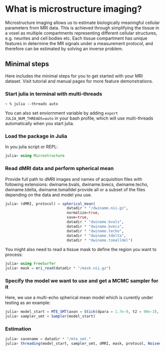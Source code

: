 # What is microstructure imaging?

Microstructure imaging allows us to estimate biologically meaningful cellular parameters from MRI data. This is achieved through simplifying the tissue in a voxel as multiple compartments representing different cellular structures, e.g. neurites and cell bodies etc. Each tissue compartment has unique features in determine the MR signals under a measurement protocol, and therefore can be estimated by solving an inverse problem.

## Minimal steps
Here includes the minimal steps for you to get started with your MRI dataset. Visit tutorial and manual pages for more feature demonstrations. 

### Start julia in terminal with multi-threads 
```terminal
~ % julia --threads auto
```
You can also set enviornment variable by adding `export JULIA_NUM_THREADS=auto` in your bash profile, which will use multi-threads automatically when you start julia.

### Load the package in Julia
In you julia script or REPL:
```julia
julia> using Microstructure
```

### Read dMRI data and perform spherical mean

Provide full path to dMRI images and names of acquisition files with following extensions:
    dwiname.bvals, dwiname.bvecs, dwiname.techo, dwiname.tdelta, dwiname.tsmalldel 
    provide all or a subset of the files depending on the data and model you use. 

```julia
julia> (dMRI, protocol) = spherical_mean(
                            datadir * "/dwiname.nii.gz", 
                            normalize=true, 
                            save=true, 
                            datadir * "dwiname.bvals", 
                            datadir * "dwiname.bvecs", 
                            datadir * "dwiname.techo", 
                            datadir * "dwiname.tdelta", 
                            datadir * "dwiname.tsmalldel")
```
You might also need to read a tissue mask to define the region you want to process:

```julia
julia> using FreeSurfer
julia> mask = mri_read(datadir * "/mask.nii.gz")
```

### Specify the model we want to use and get a MCMC sampler for it

Here, we use a multi-echo spherical mean model which is curently under testing as an example:
```julia
julia> model_start = MTE_SMT(axon = Stick(dpara = 1.7e-9, t2 = 90e-3), extra = Zeppelin(dpara = 1.7e-9, t2 = 60e-3))
julia> sampler_smt = Sampler(model_start)
```

### Estimation
```julia
julia> savename = datadir * "/mte_smt."
julia> threading(model_start, sampler_smt, dMRI, mask, protocol, Noisemodel(), savename)
```